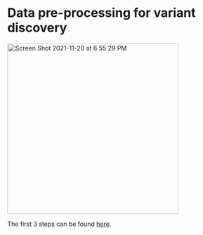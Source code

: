 # Data pre-processing for variant discovery

<img width="389" alt="Screen Shot 2021-11-20 at 6 55 29 PM" src="https://user-images.githubusercontent.com/31465978/142744295-159aaabf-c881-431f-8fdd-272d4a2ccd35.png">

The first 3 steps can be found [here][1].

[1]: https://github.com/marianakhoul/GATK/tree/main/Map%20and%20clean%20up%20short%20read%20sequence%20data%20efficiently
